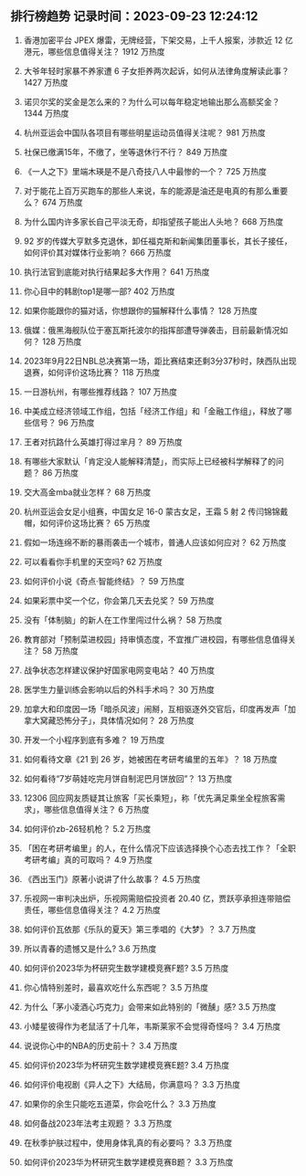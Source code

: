 
## 排行榜趋势 记录时间：2023-09-23 12:24:12
  
  1. 香港加密平台 JPEX 爆雷，无牌经营，下架交易，上千人报案，涉款近 12 亿港元，哪些信息值得关注？ 1912 万热度
    
  2. 大爷年轻时家暴不养家遭 6 子女拒养两次起诉，如何从法律角度解读此事？ 1427 万热度
    
  3. 诺贝尔奖的奖金是怎么来的？为什么可以每年稳定地输出那么高额奖金？ 1344 万热度
    
  4. 杭州亚运会中国队各项目有哪些明星运动员值得关注呢？ 981 万热度
    
  5. 社保已缴满15年，不缴了，坐等退休行不行？ 849 万热度
    
  6. 《一人之下》里端木瑛是不是八奇技八人中最惨的一个？ 725 万热度
    
  7. 对于能花上百万买跑车的那些人来说，车的能源是油还是电真的有那么重要么？ 674 万热度
    
  8. 为什么国内许多家长自己平淡无奇，却指望孩子能出人头地？ 668 万热度
    
  9. 92 岁的传媒大亨默多克退休，卸任福克斯和新闻集团董事长，其长子接任，如何评价其对媒体行业影响？ 666 万热度
    
  10. 执行法官到底能对执行结果起多大作用？ 641 万热度
    
  11. 你心目中的韩剧top1是哪一部? 402 万热度
    
  12. 如果你能跟你的猫对话，你想跟你的猫解释什么事情？ 128 万热度
    
  13. 俄媒：俄黑海舰队位于塞瓦斯托波尔的指挥部遭导弹袭击，目前最新情况如何？ 128 万热度
    
  14. 2023年9月22日NBL总决赛第一场，距比赛结束还剩3分37秒时，陕西队出现退赛，如何评价这场比赛？ 118 万热度
    
  15. 一日游杭州，有哪些推荐线路？ 107 万热度
    
  16. 中美成立经济领域工作组，包括「经济工作组」和「金融工作组」，释放了哪些信号？ 96 万热度
    
  17. 王者对抗路什么英雄打得过芈月？ 89 万热度
    
  18. 有哪些大家默认「肯定没人能解释清楚」，而实际上已经被科学解释了的问题？ 86 万热度
    
  19. 交大高金mba就业怎样？ 68 万热度
    
  20. 杭州亚运会女足小组赛，中国女足 16-0 蒙古女足，王霜 5 射 2 传闫锦锦戴帽，如何评价这场比赛？ 65 万热度
    
  21. 假如一场连绵不断的暴雨袭击一个城市，普通人应该如何应对？ 62 万热度
    
  22. 可以看看你手机里的天空吗? 62 万热度
    
  23. 如何评价小说《奇点·智能终结》？ 59 万热度
    
  24. 如果彩票中奖一个亿，你会第几天去兑奖？ 59 万热度
    
  25. 没有「体制脑」的新人在工作里闯过什么祸？ 58 万热度
    
  26. 教育部对「预制菜进校园」持审慎态度，不宜推广进校园，有哪些信息值得关注？ 58 万热度
    
  27. 战争状态怎样建议保护好国家电网变电站？ 40 万热度
    
  28. 医学生力量训练会影响以后的外科手术吗？ 30 万热度
    
  29. 加拿大和印度因一场「暗杀风波」闹掰，互相驱逐外交官后，印度再发声「加拿大窝藏恐怖分子」，具体情况如何？ 28 万热度
    
  30. 开发一个小程序到底有多难？ 19 万热度
    
  31. 如何看待文章《21 到 26 岁，她被困在考研考编里的五年》？ 18 万热度
    
  32. 如何看待“7岁萌娃吃完月饼自制泥巴月饼放回”？ 13 万热度
    
  33. 12306 回应网友质疑其让旅客「买长乘短」，称「优先满足乘坐全程旅客需求」，哪些信息值得关注？ 6 万热度
    
  34. 如何评价zb-26轻机枪？ 5.2 万热度
    
  35. 「困在考研考编里」的人，在什么情况下应该选择换个心态去找工作？「全职考研考编」真的可取吗？ 4.9 万热度
    
  36. 《西出玉门》原著小说讲了什么故事？ 4.5 万热度
    
  37. 乐视网一审判决出炉，乐视网需赔偿投资者 20.40 亿，贾跃亭承担连带赔偿责任，哪些信息值得关注？ 4.2 万热度
    
  38. 如何评价瓦依那《乐队的夏天》第三季唱的《大梦》？ 3.7 万热度
    
  39. 所以青春的遗憾又是什么? 3.6 万热度
    
  40. 如何评价2023华为杯研究生数学建模竞赛F题? 3.5 万热度
    
  41. 你心情特别差时，最喜欢吃什么东西呢？ 3.5 万热度
    
  42. 为什么「茅小凌酒心巧克力」会带来如此特别的「微醺」感? 3.5 万热度
    
  43. 小矮星彼得作为老鼠活了十几年，韦斯莱家不会觉得奇怪吗？ 3.4 万热度
    
  44. 说说你心中的NBA的历史前十？ 3.4 万热度
    
  45. 如何评价2023华为杯研究生数学建模竞赛E题? 3.4 万热度
    
  46. 如何评价电视剧《异人之下》大结局，你满意吗？ 3.3 万热度
    
  47. 如果你的余生只能吃五道菜，你会吃什么？ 3.3 万热度
    
  48. 如何备战2023年法考主观题？ 3.3 万热度
    
  49. 在秋季护肤过程中，使用身体乳真的有必要吗？ 3.3 万热度
    
  50. 如何评价2023华为杯研究生数学建模竞赛B题？ 3.3 万热度
    